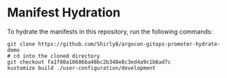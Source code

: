 # Manifest Hydration

To hydrate the manifests in this repository, run the following commands:

```shell
git clone https://github.com/Shirly8/argocon-gitops-promoter-hydrate-demo
# cd into the cloned directory
git checkout fa1f80a10686ba48bc2b348e8c3ed4a9c1b6ad7c
kustomize build ./user-configuration/development
```
